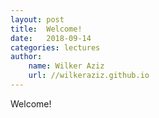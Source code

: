 ```yaml
---
layout: post
title:  Welcome!
date:   2018-09-14
categories: lectures
author: 
    name: Wilker Aziz
    url: //wilkeraziz.github.io
---
```


Welcome!
